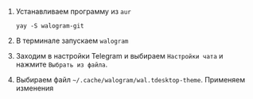 <!-- ## Установка цветовой схемы Telegram -->

1. Устанавливаем программу из `aur`

    ```
    yay -S walogram-git 
    ```
2. В терминале запускаем `walogram`

3. Заходим в настройки Telegram  и выбираем `Настройки чата` и нажмите `Выбрать из файла`.

4. Выбираем файл `~/.cache/walogram/wal.tdesktop-theme`. Применяем изменения